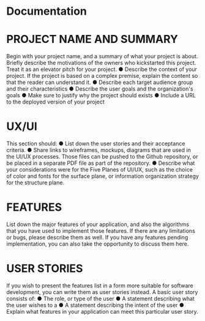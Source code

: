 # Documentation
# PROJECT NAME AND SUMMARY
Begin with your project name, and a summary of what your project is about. Briefly describe
the motivations of the owners who kickstarted this project. Treat it as an elevator pitch for your
project.
● Describe the context of your project. If the project is based on a complex premise,
explain the content so that the reader can understand it.
● Describe each target audience group and their characteristics
● Describe the user goals and the organization's goals
● Make sure to justify why the project should exists
● Include a URL to the deployed version of your project

# UX/UI
This section should:
● List down the user stories and their acceptance criteria.
● Share links to wireframes, mockups, diagrams that are used in the UI/UX processes.
Those files can be pushed to the Github repository, or be placed in a separate PDF file
as part of the repository.
● Describe what your considerations were for the Five Planes of UI/UX, such as the choice
of color and fonts for the surface plane, or information organization strategy for the
structure plane.
# FEATURES
List down the major features of your application, and also the algorithms that you have used
to implement those features. If there are any limitations or bugs, please describe them as well.
If you have any features pending implementation, you can also take the opportunity to discuss
them here.
# USER STORIES
If you wish to present the features list in a form more suitable for software development, you
can write them as user stories instead.
A basic user story consists of:
● The role, or type of the user
● A statement describing what the user wishes to a
● A statement describing the intent of the user
● Explain what features in your application can meet this particular user story.
